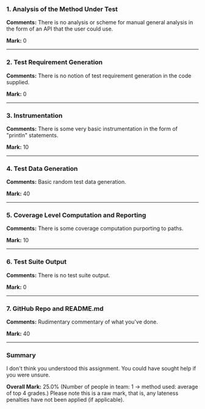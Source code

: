 ### 1. Analysis of the Method Under Test

__Comments:__ There is no analysis or scheme for manual general analysis in the
form of an API that the user could use. 

__Mark:__ 0

---

### 2. Test Requirement Generation

__Comments:__ There is no notion of test requirement generation in the code
supplied.

__Mark:__ 0

---

### 3. Instrumentation

__Comments:__ There is some very basic instrumentation in the form of "println"
statements.

__Mark:__ 10

---

### 4. Test Data Generation

__Comments:__ Basic random test data generation. 

__Mark:__ 40

---

### 5. Coverage Level Computation and Reporting

__Comments:__ There is some coverage computation purporting to paths. 

__Mark:__ 10

---

### 6. Test Suite Output

__Comments:__ There is no test suite output.

__Mark:__ 0

---

### 7. GitHub Repo and README.md

__Comments:__ Rudimentary commentary of what you've done.

__Mark:__ 40

---

### Summary

I don't think you understood this assignment. You could have sought help if you
were unsure.

__Overall Mark:__ 25.0% (Number of people in team: 1 -> method used: average of top 4 grades.) Please note this is a raw mark, that is, any lateness penalties have not been applied (if applicable).